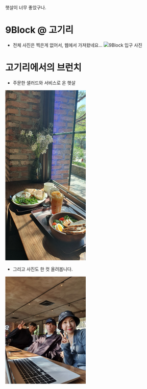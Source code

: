 
햇살이 너무 좋았구나.

# 9Block @ 고기리   
- 전체 사진은 찍은게 없어서, 웹에서 가져왔네요...
![9Block 입구 사진](https://search.pstatic.net/common/?src=https%3A%2F%2Fldb-phinf.pstatic.net%2F20200520_5%2F15899417000062YtHG_JPEG%2FuGvMpN6A_5IygJINfq7uHS69.jpg)

# 고기리에서의 브런치
- 주문한 샐러드와 서비스로 온 햇살    
<img src="/images/20240414_9Block_고기리_IMG_0295.jpeg" width="50%" height="50%">

- 그리고 사진도 한 컷 올려봅니다.  
<img src="/images/20240414_9Block_고기리_IMG_0297.jpeg" width="50%" height="50%">




